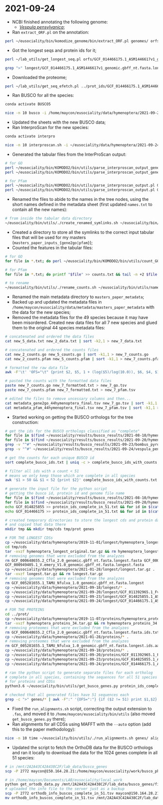 # 2021-09-24

- NCBI finished annotating the following genome:
	- [*Vespula pensylvanica*](https://www.ncbi.nlm.nih.gov/genome/?term=txid30213[orgn]);
- Ran `extract_ORF.pl` on the annotation:
```bash
perl ~/eusociality/bin/komodize_genome/bin/extract_ORF.pl genomes/ orfs/
```
- Got the longest seqs and protein ids for it;
```bash
perl ~/lab_utils/get_longest_seq.pl orfs/GCF_014466175.1_ASM1446617v1_genomic.gbff_nt.fasta > longest/GCF_014466175.1_ASM1446617v1_genomic.gbff_nt.fasta.longest

grep ">" longest/GCF_014466175.1_ASM1446617v1_genomic.gbff_nt.fasta.longest | awk -F"protein_id:" '{print $2}' | awk -F"|" '{print $1}' > prot_ids/GCF_014466175.1_ASM1446617v1_genomic.gbff_nt.fasta.longest.ids
```
- Downloaded the proteome;
```bash
perl ~/lab_utils/get_seq_efetch.pl ../prot_ids/GCF_014466175.1_ASM1446617v1_genomic.gbff_nt.fasta.longest.ids
```
- Ran BUSCO for all the species:
```bash
conda activate BUSCO5

nice -n 10 busco -i /home/maycon/eusociality/data/hymenoptera/2021-09-24/proteins/GCF_014466175.1_ASM1446617v1_genomic.gbff_nt.fasta.longest.ids.aa.fa -o vespula_pensylvanica_busco -m prot -l hymenoptera_odb10 -c 50
```
- Updated the sheets with the new BUSCO data;
- Ran InterproScan for the new species:
```bash
conda activate interpro

nice -n 10 interproscan.sh -i ~/eusociality/data/hymenoptera/2021-09-24/proteins/GCF_014466175.1_ASM1446617v1_genomic.gbff_nt.fasta.longest.ids.aa.fa -b ./GCF_014466175 -cpu 50 -goterms -iprlookup -verbose -f tsv > ./GCF_014466175.log
```
- Generated the tabular files from the InterProScan output:
```bash
# for GO
perl ~/eusociality/bin/KOMODO2/bin/utils/parse_interproscan_output_gene2GO.pl GCF_014825855.tsv /home/maycon/eusociality/work/komodo_inputs/gene2go/2021-09-24/
perl ~/eusociality/bin/KOMODO2/bin/utils/parse_interproscan_output_gene2GO.pl GCF_014466175.tsv /home/maycon/eusociality/work/komodo_inputs/gene2go/2021-09-24/

# for Pfam
perl ~/eusociality/bin/KOMODO2/bin/utils/parse_interproscan_output.pl GCF_014825855.tsv "Pfam" /home/maycon/eusociality/work/komodo_inputs/pfam/2021-09-24/
perl ~/eusociality/bin/KOMODO2/bin/utils/parse_interproscan_output.pl GCF_014466175.tsv "Pfam" /home/maycon/eusociality/work/komodo_inputs/pfam/2021-09-24/
```
- Renamed the files to abide to the names in the tree nodes, using the short names defined in the metadata sheet (first updated `names.txt` to contain all the new names):
```bash
# from inside the tabular data directory
~/eusociality/bin/utils/./create_renamed_symlinks.sh ~/eusociality/bin/utils/names.txt .
```
- Created a directory to store all the symlinks to the correct input tabular files that will be used for my masters (`masters_paper_inputs_{gene2go|pfam}`);
- Counted the features in the tabular files:
```bash
# for GO
for file in *.txt; do perl ~/eusociality/bin/KOMODO2/bin/utils/count_GO_gene2GO.pl $file >> counts.txt; done

# for Pfam
for file in *.txt; do printf "$file" >> counts.txt && tail -n +2 $file | wc -l | awk 'OFS="\t" {print $2, $1}' >> counts.txt; done

# to rename
~/eusociality/bin/utils/./rename_counts.sh ~/eusociality/bin/utils/names.txt counts.txt
```
- Renamed the main metadata directory to `masters_paper_metadata`;
- Backed up and updated the metadata files in `/home/maycon/eusociality/data/metadata/masters_paper_metadata` with the data for the new species;
- Removed the metadata files for the 49 species because it may have been misordered. Created new data files for all 7 new species and glued them to the original 44 species metadata files:
```bash
# concatenated and ordered the data files
cat new_5_data.txt new_2_data.txt | sort -k2,1 > new_7_data.txt

# concatenated and ordered the counts files
cat new_2_counts.go new_5_counts.go | sort -k1,1 > new_7_counts.go
cat new_2_counts.pfam new_5_counts.pfam | sort -k1,1 > new_7_counts.pfam

# formatted the raw data file
awk -F'\t' 'OFS="\t" {print $2, $5, 1 + (log($5)/log(10.0)), $6, $4, $1, $3}' new_7_data.txt > new_7_formatted.txt

# pasted the counts with the formatted data files
paste new_7_counts.go new_7_formatted.txt > new_7_go.tsv
paste new_7_counts.pfam new_7_formatted.txt > new_7_pfam.tsv

# edited the files to remove uncessary columns and then...
cat metadata_gene2go_44hymenoptera_final.tsv new_7_go.tsv | sort -k1,1 > metadata_gene2go_51hymenoptera_final.tsv
cat metadata_pfam_44hymenoptera_final.tsv new_7_pfam.tsv | sort -k1,1 > metadata_pfam_51hymenoptera_final.tsv
```
- Started working on getting the BUSCO orthologs for the tree construction:
```bash
# get the ids for the BUSCO orthologs classified as "complete"
for file in $(find ~/eusociality/results/busco_results/2021-08-10/hymenoptera_all_annotated/*/run*/ -name "full_table*.tsv"); do grep -v "^#" ${file} | awk '$2=="Complete" {print $1}' >> complete_busco_ids.txt; done # the original 44
for file in $(find ~/eusociality/results/busco_results/2021-09-20/hymenoptera_ncbi_annotated_01/*/run*/ -name "full_table*.tsv"); do grep -v "^#" ${file} | awk '$2=="Complete" {print $1}' >> complete_busco_ids.txt; done # the new 5
grep -v "^#" ~/eusociality/results/busco_results/2021-09-23/bombus_pyrosoma_busco/run_hymenoptera_odb10/full_table.tsv | awk '$2=="Complete" {print $1}' >> complete_busco_ids.txt # Bombus pyrosoma
grep -v "^#" ~/eusociality/results/busco_results/2021-09-24/vespula_pensylvanica_busco/run_hymenoptera_odb10/full_table.tsv | awk '$2=="Complete" {print $1}' >> complete_busco_ids.txt # Vespula pensylvanica

# get the counts for each unique BUSCO id
sort complete_busco_ids.txt | uniq -c > complete_busco_ids_with_counts.txt

# filter all ids with a count < 51 
# means we only keep those which are complete in all species
awk '$1 > 50 && $1 < 52 {print $2}' complete_busco_ids_with_counts.txt > final_busco_ids_complete_in_51.txt

# generate the input file for the python script
# getting the busco id, protein id and genome file name
for file in $(find ~/eusociality/results/busco_results/2021-08-10/hymenoptera_all_annotated/*/run* -name "full_table*.tsv"); do short=$(echo "${file#*hymenoptera_all_annotated/}"); echo "${short%%\.*}" >> protein_ids_complete_in_51.txt; for id in $(cat final_busco_ids_complete_in_51.txt); do grep -v "^#" ${file} | awk -v id="$id" '{OFS="|"} {if ($1==id) print $1,$3}' >> protein_ids_complete_in_51.txt; done; done # original 44
for file in $(find ~/eusociality/results/busco_results/2021-09-20/hymenoptera_ncbi_annotated_01/*/run* -name "full_table*.tsv"); do short=$(echo "${file#*hymenoptera_ncbi_annotated_01/}"); echo "${short%%\.*}" >> protein_ids_complete_in_51.txt; for id in $(cat final_busco_ids_complete_in_51.txt); do grep -v "^#" ${file} | awk -v id="$id" '{OFS="|"} {if ($1==id) print $1,$3}' >> protein_ids_complete_in_51.txt; done; done # new 5
echo GCF_014825855 >> protein_ids_complete_in_51.txt && for id in $(cat final_busco_ids_complete_in_51.txt); do grep -v "^#" ~/eusociality/results/busco_results/2021-09-23/bombus_pyrosoma_busco/run_hymenoptera_odb10/full_table.tsv | awk -v id="$id" '{OFS="|"} {if ($1==id) print $1,$3}' >> protein_ids_complete_in_51.txt; done # Bombus pyrosoma
echo GCF_014466175 >> protein_ids_complete_in_51.txt && for id in $(cat final_busco_ids_complete_in_51.txt); do grep -v "^#" ~/eusociality/results/busco_results/2021-09-24/vespula_pensylvanica_busco/run_hymenoptera_odb10/full_table.tsv | awk -v id="$id" '{OFS="|"} {if ($1==id) print $1,$3}' >> protein_ids_complete_in_51.txt; done # Vespula pensylvanica

# created temporary directories to store the longest cds and protein data
# and copied that data there
mkdir tmp && mkdir tmp/cds tmp/prot genes

# FOR THE LONGEST CDSs
cp ~/eusociality/data/hymenoptera/2019-11-01/longest/hymenoptera_longest_original.tar.gz tmp/cds/
cd tmp/cds
tar -xvzf hymenoptera_longest_original.tar.gz && rm hymenoptera_longest_original.tar.gz
# removing genomes that were excluded from the analyzes
rm GCF_000648655.2_Cflo_2.0_genomic.gbff_nt.fasta.longest.fasta GCF_000214255.1_Bter_1.0_genomic.gbff_nt.fasta.longest.fasta GCF_000503995.1_CerSol_1.0_genomic.gbff_nt.fasta.longest.fasta GCF_001263275.1_ASM126327v1_genomic.gbff_nt.fasta.longest.fasta GCF_000002325.3_Nvit_2.1_genomic.gbff_nt.fasta.longest.fasta GCF_003672135.1_Obir_v5.4_genomic.gbff_nt.fasta.longest.fasta GCF_000187915.1_Pbar_UMD_V03_genomic.gbff_nt.fasta.longest.fasta GCF_003070985.1_ASM307098v1_genomic.gbff_nt.fasta.longest.fasta 
GCF_000949405.1_V.emery_V1.0_genomic.gbff_nt.fasta.longest.fasta
cp ~/eusociality/data/hymenoptera/2021-01-28/longest/longest.tar.gz .
tar -xvzf longest.tar.gz && rm longest.tar.gz
# removing genomes that were excluded from the analyzes
rm GCF_005281655.1_TAMU_Nfulva_1.0_genomic.gbff_nt.fasta.longest
cp ~/eusociality/data/hymenoptera/2021-09-18/longest/* .
cp ~/eusociality/data/hymenoptera/2021-09-20/longest/GCF_011392965.1_Fvar_1.2_genomic.gbff_nt.fasta.longest .
cp ~/eusociality/data/hymenoptera/2021-09-23/longest/GCF_014825855.1_ASM1482585v1_genomic.gbff_nt.fasta.longest .
cp ~/eusociality/data/hymenoptera/2021-09-24/longest/GCF_014466175.1_ASM1446617v1_genomic.gbff_nt.fasta.longest .

# FOR THE PROTEINS
cd ../prot/
cp ~/eusociality/data/hymenoptera/2019-11-07/proteins/hymenoptera_proteins_34.tar.gz .
tar -xvzf hymenoptera_proteins_34.tar.gz && rm hymenoptera_proteins_34.tar.gz
# removing proteomes that were excluded from the analyzes
rm GCF_000648655.2_Cflo_2.0_genomic.gbff_nt.fasta.longest.fasta.ids.txt.aa.fa
cp ~/eusociality/data/hymenoptera/2021-01-28/proteins/* .
# removing proteomes that were excluded from the analyzes
rm GCF_005281655.1_TAMU_Nfulva_1.0_genomic.gbff_nt.fasta.longest.ids.aa.fa
cp ~/eusociality/data/hymenoptera/2021-09-18/proteins/* .
cp ~/eusociality/data/hymenoptera/2021-09-20/proteins/GCF_011392965.1_Fvar_1.2_genomic.gbff_nt.fasta.longest.ids.aa.fa .
cp ~/eusociality/data/hymenoptera/2021-09-23/proteins/GCF_014825855.1_ASM1482585v1_genomic.gbff_nt.fasta.longest.ids.aa.fa .
cp ~/eusociality/data/hymenoptera/2021-09-24/proteins/GCF_014466175.1_ASM1446617v1_genomic.gbff_nt.fasta.longest.ids.aa.fa .

# ran the python script to generate separate files for each ortholog
# complete in all species, containing the sequences for all 51 species
# for proteins and CDSs
python3.6 ~/eusociality/bin/utils/get_busco_genes.py protein_ids_complete_in_51.txt tmp/cds/ tmp/prot/ genes/

# checked that all generated files have 51 sequences each
grep -c ">" genes/* | awk -F":" '{OFS=":"} {if ($2 != 51) print $1,$2}'
```
- Fixed the `run_alignments.sh` script, correcting the output extension to `.fas`, and moved it to `/home/maycon/eusociality/bin/utils` (also moved `get_busco_genes.py` there);
- Ran alignments for all CDSs using MAFFT with the `--auto` option (add this to the paper methodology):
```bash
nice -n 10 time ~/eusociality/bin/utils/./run_alignments.sh genes/ alignments/ 50
```
- Updated the script to fetch the OrthoDB data for the BUSCO orthologs and ran it locally to download the data for the 1024 genes complete in all 51 species:
```bash
# in /mnt/2A2A43C42A438C2F/lab_data/busco_genes
scp -P 2772 maycon@150.164.28.21:/home/maycon/eusociality/work/busco_phylo/2021-09-24/final_busco_ids_complete_in_51.txt .

# in /home/maycon/Documents/LAB/eusociality/local_work
python get_ortodb_data.py /mnt/2A2A43C42A438C2F/lab_data/busco_genes/final_busco_ids_complete_in_51.txt 4 orthodb_info_buscos_complete_in_51.tsv
# uploaded the info file to the server just as a backup
scp -P 2772 orthodb_info_buscos_complete_in_51.tsv maycon@150.164.28.21:/home/maycon/eusociality/work/busco_phylo/2021-09-24/
mv orthodb_info_buscos_complete_in_51.tsv /mnt/2A2A43C42A438C2F/lab_data/busco_genes
```